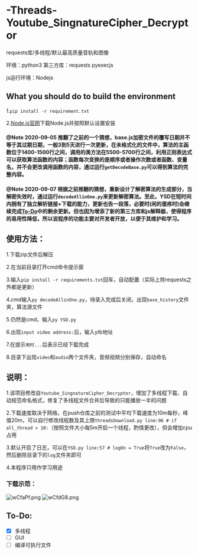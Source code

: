 # -Threads-Youtube_SingnatureCipher_Decryptor

requests库/多线程/默认最高质量音轨和图像

环境：python3
第三方库：requests pyexecjs

js运行环境：Nodejs

## What you should do to build the environment

1.`pip install -r requirement.txt`

2.[Node.js官网](https://nodejs.org/en/)下载Node.js并按照默认设置安装



#### @Note 2020-09-05 推翻了之前的一个猜想，base.js加密文件的覆写日期并不等于其过期日期，一般3到5天进行一次更新，在未格式化的文件中，算法的主函数位于1400-1500行之间，调用的类方法在5500-5700行之间，利用正则表达式可以获取算法函数的内容；函数每次变换的是顺序或者操作次数或者函数、变量名，并不会更改调用函数的内容，通过运行`getDecodeBase.py`可以得到算法的完整内容。

#### @Note 2020-09-07 根据之前推翻的猜想，重新设计了解密算法的生成部分，当解密失效时，通过运行`decodeAllinOne.py`来更新解密算法。至此，YSD在短时间内拥有了独立解析链接+下载的能力，更新也告一段落，必要时(闲的蛋疼时)会继续完成[To-Do](#To-Do)中的剩余更新。但也因为增添了新的第三方库和js解释器，使得程序的易用性降低，所以说程序的功能主要对开发者开放，以便于其维护和学习。



## 使用方法：

1.下载zip文件后解压

2.在当前目录打开cmd命令提示窗

3.输入`pip install -r requirements.txt`回车，自动配置（实际上除requests之外都是更新）

4.cmd输入`py decodeAllinOne.py`，待录入完成后关闭，出现`base_history`文件夹，算法源文件

5.仍然是cmd，输入`py YSD.py`

6.出现`input video address:`后，输入ytb地址

7.在提示`用时...`后表示已经下载完成

8.目录下出现`video`和`audio`两个文件夹，音频视频分别保存，自动命名

## 说明：

1.该项目修改自`Youtube_SingnatureCipher_Decryptor`，增加了多线程下载、自动规范命名格式，修复了多线程文件合并后导致的只能播放一半的问题

2.下载速度取决于网络，在push仓库之前的测试中平均下载速度为10m每秒，峰值20m，可以自行修改线程数及其上限`threadsDownload.py line:96 # if all_thread > 10:`（按照文件大小每5m开启一个线程，酌情更改），但会增加cpu占用

3.默认开启了日志，可以在`YSD.py line:57 # logOn = True`将`True`改为`False`，然后删除目录下的`log`文件夹即可

4.本程序只用作学习用途

### 下载示范：

![wCfaPf.png](https://s1.ax1x.com/2020/09/03/wCfaPf.png)
![wCfdG8.png](https://s1.ax1x.com/2020/09/03/wCfdG8.png)

## To-Do:

- [x] 多线程
- [ ] GUI
- [ ] 编译可执行文件